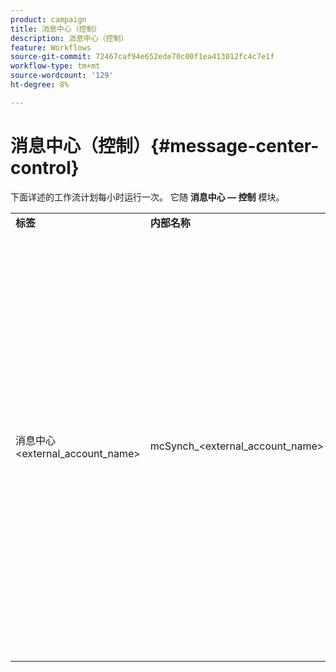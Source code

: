 ```yaml
---
product: campaign
title: 消息中心（控制）
description: 消息中心（控制）
feature: Workflows
source-git-commit: 72467caf94e652ede70c00f1ea413012fc4c7e1f
workflow-type: tm+mt
source-wordcount: '129'
ht-degree: 8%

---
```



# 消息中心（控制）{#message-center-control}

下面详述的工作流计划每小时运行一次。 它随 **消息中心 — 控制** 模块。


<table> 
 <tbody> 
  <tr> 
   <td> <strong>标签</strong><br /> </td> 
   <td> <strong>内部名称</strong><br /> </td> 
   <td> <strong>说明</strong><br /> </td> 
  </tr> 
  <tr> 
   <td> 消息中心 &lt;external_account_name&gt;<br /> </td> 
   <td> mcSynch_&lt;external_account_name&gt;<br /> </td> 
   <td> 此工作流：<br /> 
    <ul> 
     <li> <p>取回由操作处理的事件列表。</p> </li> 
     <li> <p>与NmsBroadLogMsg表同步，以恢复投放消息的资格。</p> </li> 
     <li> <p>与NmsBroadLogMsg表同步完成后，立即恢复事件投放日志。</p> </li> 
     <li> <p>与NmsTrackingUrl表同步，以便恢复交付URL的跟踪。</p> </li> 
     <li> <p>完成与NmsTrackingUrl表的同步后，会立即恢复事件跟踪URL。</p> </li> 
     <li> <p>允许您在发送投放后每三小时恢复隔离的所有电子邮件地址。</p> </li> 
    </ul> </td> 
  </tr> 
 </tbody> 
</table>

